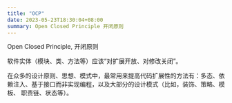 ```yaml
---
title: "OCP"
date: 2023-05-23T18:30:04+08:00
summary: Open Closed Principle 开闭原则
---
```


Open Closed Principle, 开闭原则

软件实体（模块、类、方法等）应该“对扩展开放、对修改关闭”。

在众多的设计原则、思想、模式中，最常用来提高代码扩展性的方法有：多态、依赖注入、基于接口而非实现编程，以及大部分的设计模式（比如，装饰、策略、模板、
职责链、状态等）。
